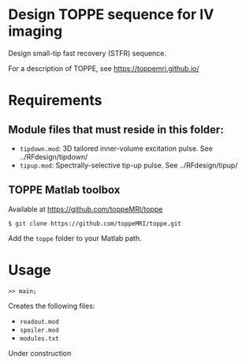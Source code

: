 # Design TOPPE sequence for IV imaging

Design small-tip fast recovery (STFR) sequence.

For a description of TOPPE, see https://toppemri.github.io/

# Requirements

## Module files that must reside in this folder:

- `tipdown.mod`: 3D tailored inner-volume excitation pulse. See ../RFdesign/tipdown/
- `tipup.mod`: Spectrally-selective tip-up pulse. See ../RFdesign/tipup/

## TOPPE Matlab toolbox

Available at https://github.com/toppeMRI/toppe

```
$ git clone https://github.com/toppeMRI/toppe.git
```

Add the `toppe` folder to your Matlab path.


# Usage

```
>> main;
```

Creates the following files:

- `readout.mod`
- `spoiler.mod`
- `modules.txt`

Under construction

